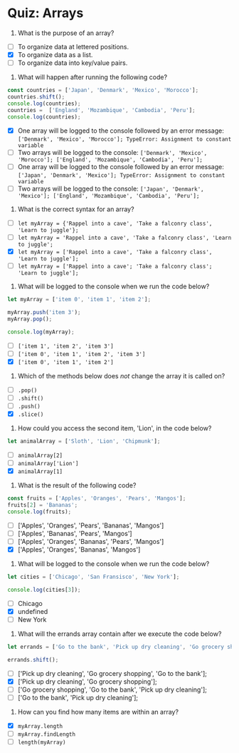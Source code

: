 # Quiz: Arrays

1. What is the purpose of an array?

  - [ ] To organize data at lettered positions.
  - [x] To organize data as a list.
  - [ ] To organize data into key/value pairs.

1. What will happen after running the following code?

  ```javascript
  const countries = ['Japan', 'Denmark', 'Mexico', 'Morocco'];
  countries.shift();
  console.log(countries);
  countries =  ['England', 'Mozambique', 'Cambodia', 'Peru'];
  console.log(countries);
  ```

  - [x] One array will be logged to the console followed by an error message: `['Denmark', 'Mexico', 'Morocco']; TypeError: Assignment to constant variable`
  - [ ] Two arrays will be logged to the console: `['Denmark', 'Mexico', 'Morocco']; ['England', 'Mozambique', 'Cambodia', 'Peru'];`
  - [ ] One array will be logged to the console followed by an error message: `['Japan', 'Denmark', 'Mexico']; TypeError: Assignment to constant variable`
  - [ ] Two arrays will be logged to the console: `['Japan', 'Denmark', 'Mexico']; ['England', 'Mozambique', 'Cambodia', 'Peru'];`

1. What is the correct syntax for an array?

  - [ ] `let myArray = {'Rappel into a cave', 'Take a falconry class', 'Learn to juggle'};`
  - [ ] `let myArray = 'Rappel into a cave', 'Take a falconry class', 'Learn to juggle';`
  - [x] `let myArray = ['Rappel into a cave', 'Take a falconry class', 'Learn to juggle'];`
  - [ ] `let myArray = ['Rappel into a cave'; 'Take a falconry class'; 'Learn to juggle'];`

1. What will be logged to the console when we run the code below?

  ```javascript
  let myArray = ['item 0', 'item 1', 'item 2'];

  myArray.push('item 3');
  myArray.pop();

  console.log(myArray);
  ```

  - [ ] `['item 1', 'item 2', 'item 3']`
  - [ ] `['item 0', 'item 1', 'item 2', 'item 3']`
  - [x] `['item 0', 'item 1', 'item 2']`

1. Which of the methods below does _not_ change the array it is called on?

  - [ ] `.pop()`
  - [ ] `.shift()`
  - [ ] `.push()`
  - [x] `.slice()`

1. How could you access the second item, 'Lion', in the code below?

  ```javascript
  let animalArray = ['Sloth', 'Lion', 'Chipmunk'];
  ```

  - [ ] `animalArray[2]`
  - [ ] `animalArray['Lion']`
  - [x] `animalArray[1]`

1. What is the result of the following code?

  ```javascript
  const fruits = ['Apples', 'Oranges', 'Pears', 'Mangos'];
  fruits[2] = 'Bananas';
  console.log(fruits);
  ```

  - [ ] ['Apples', 'Oranges', 'Pears', 'Bananas', 'Mangos']
  - [ ] ['Apples', 'Bananas', 'Pears', 'Mangos']
  - [ ] ['Apples', 'Oranges', 'Bananas', 'Pears', 'Mangos']
  - [x] ['Apples', 'Oranges', 'Bananas', 'Mangos']

1. What will be logged to the console when we run the code below?

  ```javascript
  let cities = ['Chicago', 'San Fransisco', 'New York'];

  console.log(cities[3]);
  ```

  - [ ] Chicago
  - [x] undefined
  - [ ] New York

1. What will the errands array contain after we execute the code below?

  ```javascript
  let errands = ['Go to the bank', 'Pick up dry cleaning', 'Go grocery shopping'];

  errands.shift();
  ```

  - [ ] ['Pick up dry cleaning', 'Go grocery shopping', 'Go to the bank'];
  - [x] ['Pick up dry cleaning', 'Go grocery shopping'];
  - [ ] ['Go grocery shopping', 'Go to the bank', 'Pick up dry cleaning'];
  - [ ] ['Go to the bank', 'Pick up dry cleaning'];

1. How can you find how many items are within an array?

  - [x] `myArray.length`
  - [ ] `myArray.findLength`
  - [ ] `length(myArray)`
